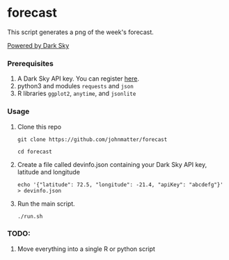 # forecast

This script generates a png of the week's forecast.

[Powered by Dark Sky](https://darksky.net/poweredby/ "Dark Sky")

### Prerequisites
1. A Dark Sky API key. You can register [here](https://darksky.net/dev).
2. python3 and modules `requests` and `json`
3. R libraries `ggplot2`, `anytime`, and `jsonlite`

### Usage

1. Clone this repo

   `git clone https://github.com/johnmatter/forecast`

   `cd forecast`

3. Create a file called devinfo.json containing your Dark Sky API key, latitude and longitude

   `echo '{"latitude": 72.5, "longitude": -21.4, "apiKey": "abcdefg"}' > devinfo.json`

4. Run the main script.

   `./run.sh`

### TODO:
1. Move everything into a single R or python script
